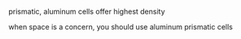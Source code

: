 prismatic, aluminum cells offer highest density

when space is a concern, you should use aluminum prismatic cells
